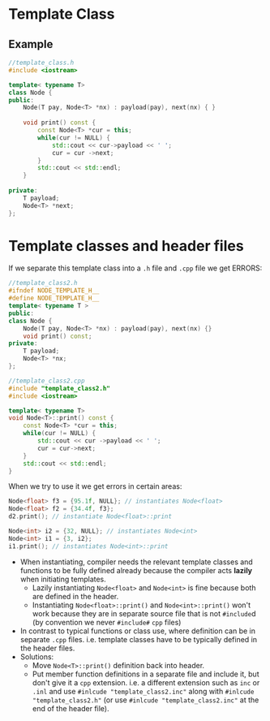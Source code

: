 # Template Class
## Example
```c++
//template_class.h
#include <iostream>

template< typename T>
class Node {
public: 
	Node(T pay, Node<T> *nx) : payload(pay), next(nx) { }
	
	void print() const {
		const Node<T> *cur = this;
		while(cur != NULL) {
			std::cout << cur->payload << ' ';
			cur = cur ->next;
		}
		std::cout << std::endl;
	}
	
private:
	T payload;
	Node<T> *next;
};
```
# Template classes and header files
If we separate this template class into a `.h` file and `.cpp` file we get ERRORS:
```c++
//template_class2.h
#ifndef NODE_TEMPLATE_H__
#define NODE_TEMPLATE_H__
template< typename T >
public:
class Node {
	Node(T pay, Node<T> *nx) : payload(pay), next(nx) {}
	void print() const;
private:
	T payload;
	Node<T> *nx;
};
```
```c++
//template_class2.cpp
#include "template_class2.h"
#include <iostream>

template< typename T> 
void Node<T>::print() const {
 	const Node<T> *cur = this;
	while(cur != NULL) {
		std::cout << cur ->payload << ' ';
		cur = cur->next;
	}
	std::cout << std::endl;
}
```
When we try to use it we get errors in certain areas:
```c++
Node<float> f3 = {95.1f, NULL}; // instantiates Node<float>
Node<float> f2 = {34.4f, f3};
d2.print(); // instantiate Node<float>::print

Node<int> i2 = {32, NULL}; // instantiates Node<int>
Node<int> i1 = {3, i2};
i1.print(); // instantiates Node<int>::print
```
- When instantiating, compiler needs the relevant template classes and functions to be fully defined already because the compiler acts **lazily** when initiating templates. 
	- Lazily instantiating `Node<float>` and `Node<int>` is fine because both are defined in the header.
	- Instantiating `Node<float>::print()` and `Node<int>::print()` won't work because they are in separate source file that is not `#include`d (by convention we never `#include#` `cpp` files)
- In contrast to typical functions or class use, where definition can be in separate `.cpp` files. i.e. template classes have to be typically defined in the header files. 
- Solutions:
	- Move `Node<T>::print()` definition back into header.
	- Put member function definitions in a separate file and include it, but don't give it a `cpp` extension. i.e. a different extension such as `inc` or `.inl` and use `#inlcude "template_class2.inc"` along with `#inlcude "template_class2.h"` (or use `#inlcude "template_class2.inc"` at the end of the header file).